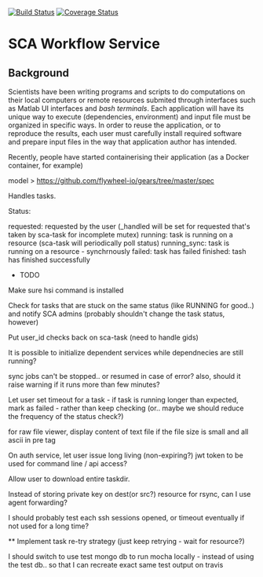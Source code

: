 [![Build Status](https://travis-ci.org/soichih/sca-wf.svg?branch=master)](https://travis-ci.org/soichih/sca-wf)
[![Coverage Status](https://coveralls.io/repos/github/soichih/sca-wf/badge.svg?branch=master)](https://coveralls.io/github/soichih/sca-wf?branch=master)

# SCA Workflow Service

## Background

Scientists have been writing programs and scripts to do computations on their local computers or remote resources submited through interfaces such as Matlab UI interfaces and *bash terminals*. Each application will have its unique way to execute (dependencies, environment) and input file must be organized in specific ways. In order to reuse the application, or to reproduce the results, each user must carefully install required software and prepare input files in the way that application author has intended. 

Recently, people have started containerising their application (as a Docker container, for example) 



model > https://github.com/flywheel-io/gears/tree/master/spec

Handles tasks.

Status:

requested: requested by the user (_handled will be set for requested that's taken by sca-task for incomplete mutex)
running: task is running on a resource (sca-task will periodically poll status)
running_sync: task is running on a resource - synchrnously
failed: task has failed
finished: tash has finished successfully

* TODO

Make sure hsi command is installed

Check for tasks that are stuck on the same status (like RUNNING for good..) and notify SCA admins (probably shouldn't change the task status, however)

Put user_id checks back on sca-task (need to handle gids)

It is possible to initialize dependent services while dependnecies are still running?

sync jobs can't be stopped.. or resumed in case of error? also, should it raise warning if it runs more than few minutes?

Let user set timeout for a task - if task is running longer than expected, mark as failed - rather than keep checking (or.. maybe we should reduce the frequency of the status check?)

for raw file viewer, display content of text file if the file size is small and all ascii in pre tag

On auth service, let user issue long living (non-expiring?) jwt token to be used for command line / api access?

Allow user to download entire taskdir.

Instead of storing private key on dest(or src?) resource for rsync, can I use agent forwarding?

I should probably test each ssh sessions opened, or timeout eventually if not used for a long time?

** Implement task re-try strategy (just keep retrying - wait for resource?)

I should switch to use test mongo db to run mocha locally - instead of using the test db.. so that I can recreate exact same test output on travis
